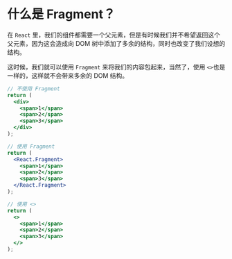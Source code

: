 # 什么是 Fragment？

在 `React` 里，我们的组件都需要一个父元素，但是有时候我们并不希望返回这个父元素，因为这会造成向 DOM 树中添加了多余的结构，同时也改变了我们设想的结构。

这时候，我们就可以使用 `Fragment` 来将我们的内容包起来，当然了，使用 `<>`也是一样的，这样就不会带来多余的 DOM 结构。

```jsx
// 不使用 Fragment
return (
  <div>
    <span>1</span>
    <span>2</span>
    <span>3</span>
  </div>
);

// 使用 Fragment
return (
  <React.Fragment>
    <span>1</span>
    <span>2</span>
    <span>3</span>
  </React.Fragment>
);

// 使用 <>
return (
  <>
    <span>1</span>
    <span>2</span>
    <span>3</span>
  </>
);
```
